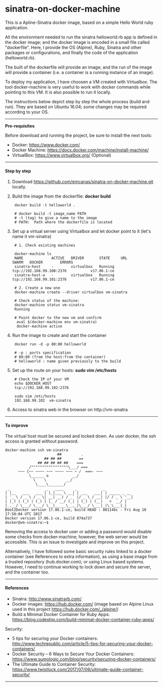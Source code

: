 # sinatra-on-docker-machine

This is a  Apline-Sinatra docker image, based on a simple Hello World ruby application. 

All the environment needed to run the sinatra helloworld.rb app is defined in the docker image; and the docker image is encoded in a small file called "dockerfile". Here, I provide the OS (Alpine), Ruby, Sinatra and other packages or configurations, and finally the code of the application (helloworld.rb).

The built of the dockerfile will provide an image; and the run of the image will provide a container (i.e. a container is a running instance of an image).

To deploy my application, I have choosen a VM created with Virtualbox. The tool docker-machine is very useful to work with docker commands while pointing to this VM. It is also possible to run it locally.

The instructions below depict step by step the whole process (build and run). They are based on Ubuntu 16.04; some changes may be required according to your OS. 
 
***
**Pre-requisites**

Before download and running the project, be sure to install the next tools:

 - Docker: https://www.docker.com/
 - Docker Machine: https://docs.docker.com/machine/install-machine/
 - VirtualBox: https://www.virtualbox.org/ (Optional)

***
#### **Step by step** ##
 
1. Download https://github.com/emcanas/sinatra-on-docker-machine.git locally.
2. Build the image from the dockerfile:  **docker build**
	
		docker build -t helloworld .
		
		# docker build -t image_name PATH
		# -t (tag) to give a name to the image
		# PATH:  Path where the dockerfile is located
	
5. Set up a virtual server using Virtualbox and let docker point to it (let's name it vm-sinatra)

		# 1. Check existing machines

		docker-machine ls 
		NAME             ACTIVE   DRIVER       STATE     URL                         SWARM   DOCKER        ERRORS
		sinatra-host     -        virtualbox   Running   tcp://192.168.99.100:2376           v17.06.1-ce   
		sinatra-host-a   -        virtualbox   Running   tcp://192.168.99.101:2376           v17.06.1-ce 

		# 2. Create a new one
		docker-machine create --driver virtualbox vm-sinatra
		
		# Check status of the machine: 
		docker-machine status vm-sinatra
		Running
		
		# Point docker to the new vm and confirm
		 eval $(docker-machine env vm-sinatra)
		 docker-machine active
		
4. Run  the image to create and start the container

		docker run -d -p 80:80 helloworld
		
		# -p : ports specification
		# 80:80 (from the host:from the container)
		# helloworld : name given previously to the build 

5. Set up the route on your hosts: **sudo vim /etc/hosts** 

		# Check the IP of your VM
		echo $DOCKER_HOST
		tcp://192.168.99.102:2376
		
		sudo vim /etc/hosts
		192.168.99.102  vm-sinatra

6. Access to sinatra web in the browser on http://vm-sinatra 

***
#### **To improve** ##

The virtual host must be secured and locked down. As user docker, the ssh access is granted without password.

	docker-machine ssh vm-sinatra
	                        ##         .
	                  ## ## ##        ==
	               ## ## ## ## ##    ===
	           /"""""""""""""""""\___/ ===
	      ~~~ {~~ ~~~~ ~~~ ~~~~ ~~~ ~ /  ===- ~~~
	           \______ o           __/
	             \    \         __/
	              \____\_______/
	 _                 _   ____     _            _
	| |__   ___   ___ | |_|___ \ __| | ___   ___| | _____ _ __
	| '_ \ / _ \ / _ \| __| __) / _` |/ _ \ / __| |/ / _ \ '__|
	| |_) | (_) | (_) | |_ / __/ (_| | (_) | (__|   <  __/ |
	|_.__/ \___/ \___/ \__|_____\__,_|\___/ \___|_|\_\___|_|
	Boot2Docker version 17.06.1-ce, build HEAD : 80114bc - Fri Aug 18 17:58:04 UTC 2017
	Docker version 17.06.1-ce, build 874a737
	docker@vm-sinatra:~$ 
	
Removing the access to docker user or adding a password would disable some checks from docker-machine; however, the web server would be accessible. This is an issue to investigate and improve on this project.

Alternatively, I have followed some basic security rules linked to a docker container (see References to extra information), as using a base image from a trusted repository (hub.docker.com); or using Linux based systems. However, I need to continue working to lock down and secure the server, and the container too.


***
#### References ##

- Sinatra: http://www.sinatrarb.com/
- Docker images: https://hub.docker.com/ (image based on Alpine Linux used in this project https://hub.docker.com/_/alpine/) 
- Build a Minimal Docker Container for Ruby Apps: https://blog.codeship.com/build-minimal-docker-container-ruby-apps/

Security:

- 5 tips for securing your Docker containers: http://www.techrepublic.com/article/5-tips-for-securing-your-docker-containers/
- Docker Security – 6 Ways to Secure Your Docker Containers: https://www.sumologic.com/blog/security/securing-docker-containers/ 
- The Ultimate Guide to Container Security: https://www.twistlock.com/2017/07/06/ultimate-guide-container-security/
***
 
